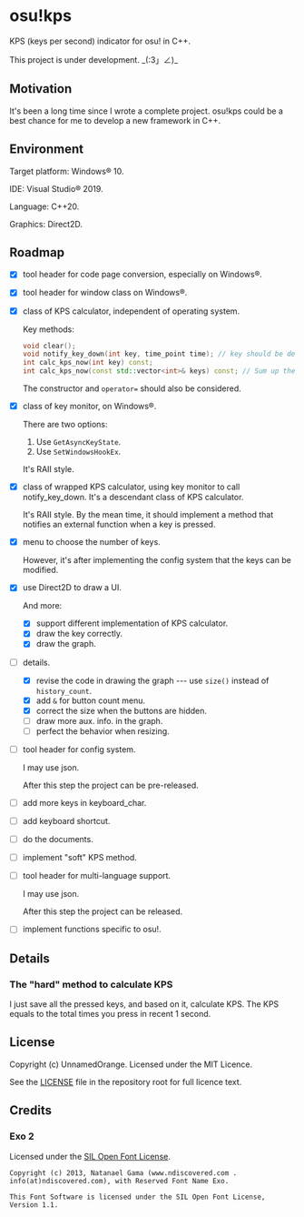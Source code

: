 # osu!kps

KPS (keys per second) indicator for osu! in C++.

This project is under development. \_(:3」∠)\_

## Motivation

It's been a long time since I wrote a complete project. osu!kps could be a best chance for me to develop a new framework in C++.

## Environment

Target platform: Windows® 10.

IDE: Visual Studio® 2019.

Language: C++20.

Graphics: Direct2D.

## Roadmap

- [x] tool header for code page conversion, especially on Windows®.

- [x] tool header for window class on Windows®.

- [x] class of KPS calculator, independent of operating system.

  Key methods:

  ```cpp
  void clear();
  void notify_key_down(int key, time_point time); // key should be defined in this header, and should be compatible with those in Windows. Whether this method should be PostMessage-like is under consideration.
  int calc_kps_now(int key) const;
  int calc_kps_now(const std::vector<int>& keys) const; // Sum up the kps. This should be quick.
  ```
  
  The constructor and `operator=` should also be considered.
  
- [x] class of key monitor, on Windows®.

  There are two options:

  1. Use `GetAsyncKeyState`.
  2. Use `SetWindowsHookEx`.

  It's RAII style.

- [x] class of wrapped KPS calculator, using key monitor to call notify_key_down. It's a descendant class of KPS calculator.

  It's RAII style. By the mean time, it should implement a method that notifies an external function when a key is pressed.

- [x] menu to choose the number of keys.

  However, it's after implementing the config system that the keys can be modified.

- [x] use Direct2D to draw a UI.

  And more:

  - [x] support different implementation of KPS calculator.
  - [x] draw the key correctly.
  - [x] draw the graph.

- [ ] details.

  - [x] revise the code in drawing the graph --- use `size()` instead of `history_count`.
  - [x] add `&` for button count menu.
  - [x] correct the size when the buttons are hidden.
  - [ ] draw more aux. info. in the graph.
  - [ ] perfect the behavior when resizing.

- [ ] tool header for config system.

  I may use json.

  After this step the project can be pre-released.

- [ ] add more keys in keyboard_char.

- [ ] add keyboard shortcut.

- [ ] do the documents.

- [ ] implement "soft" KPS method.

- [ ] tool header for multi-language support.

  I may use json.

  After this step the project can be released.

- [ ] implement functions specific to osu!.

## Details

### The "hard" method to calculate KPS

I just save all the pressed keys, and based on it, calculate KPS. The KPS equals to the total times you press in recent 1 second.  

## License

Copyright (c) UnnamedOrange. Licensed under the MIT Licence.

See the [LICENSE](./LICENSE) file in the repository root for full licence text.

## Credits

### Exo 2

Licensed under the [SIL Open Font License](https://www.fontsquirrel.com/license/exo-2).

```
Copyright (c) 2013, Natanael Gama (www.ndiscovered.com . info(at)ndiscovered.com), with Reserved Font Name Exo.

This Font Software is licensed under the SIL Open Font License, Version 1.1.
```
